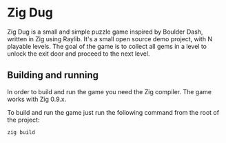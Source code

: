 # Zig Dug

Zig Dug is a small and simple puzzle game inspired by Boulder Dash, written in Zig using Raylib. It's a small open source demo project, with N playable levels. The goal of the game is to collect all gems in a level to unlock the exit door and proceed to the next level.

## Building and running

In order to build and run the game you need the Zig compiler. The game works with Zig 0.9.x.

To build and run the game just run the following command from the root of the project:

```Zig
zig build
```
